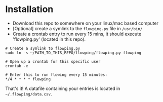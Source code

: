 # Installation
* Download this repo to somewhere on your linux/mac based computer
* [Optional] create a symlink to the `flowping.py` file in `/usr/bin/`
* Create a crontab entry to run every 15 mins, it should execute 'flowping.py' (located in this repo).

```
# Create a symlink to flowping.py
sudo ln -s ~/PATH_TO_THIS_REPO/flowping/flowping.py flowping

# Open up a crontab for this specific user
crontab -e

# Enter this to run flowing every 15 minutes:
*/4 * * * * flowping

```

That's it!  A datafile containing your entries is located in `~/.flowping/data.csv`.